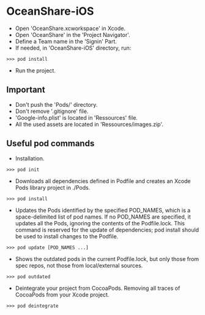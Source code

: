 # OceanShare-iOS

* Open 'OceanShare.xcworkspace' in Xcode.
* Open 'OceanShare' in the 'Project Navigator'.
* Define a Team name in the 'Signin' Part.
* If needed, in 'OceanShare-iOS' directory, run:
```
>>> pod install
```
* Run the project.

## Important
* Don't push the 'Pods/' directory.
* Don't remove '.gitignore' file.
* 'Google-info.plist' is located in 'Ressources' file.
* All the used assets are located in 'Ressources/images.zip'.

## Useful pod commands
* Installation.
```
>>> pod init
```
* Downloads all dependencies defined in Podfile and creates an Xcode Pods library project in ./Pods.
```
>>> pod install
```
* Updates the Pods identified by the specified POD_NAMES, which is a space-delimited list of pod names. If no POD_NAMES are specified, it updates all the Pods, ignoring the contents of the Podfile.lock. This command is reserved for the update of dependencies; pod install should be used to install changes to the Podfile.
```
>>> pod update [POD_NAMES ...]
```
* Shows the outdated pods in the current Podfile.lock, but only those from spec repos, not those from local/external sources.
```
>>> pod outdated
```
* Deintegrate your project from CocoaPods. Removing all traces of CocoaPods from your Xcode project.
```
>>> pod deintegrate
```
